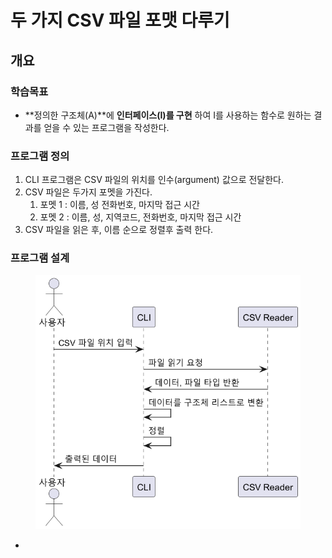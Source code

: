 # 두 가지 CSV  파일 포맷 다루기



## 개요



### 학습목표

* **정의한 구조체(A)**에 **인터페이스(I)를 구현**  하여 I를 사용하는 함수로  원하는 결과를 얻을 수 있는 프로그램을 작성한다.



### 프로그램 정의

1. CLI 프로그램은 CSV 파일의 위치를 인수(argument) 값으로 전달한다.
2. CSV 파일은 두가지 포멧을 가진다.
   1. 포멧 1 : 이름, 성 전화번호, 마지막 접근 시간
   2. 포멧 2 : 이름, 성, 지역코드, 전화번호, 마지막 접근 시간
3. CSV 파일을 읽은  후, 이름 순으로 정렬후 출력 한다.

### 프로그램 설계



<figure><img src="../.gitbook/assets/image (1).png" alt=""><figcaption></figcaption></figure>

*

